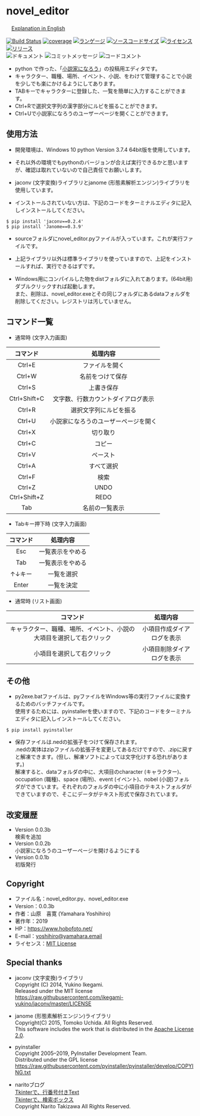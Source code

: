 # novel_editor

　[Explanation in English](https://github.com/drthomas246/novel_editor/wiki)

[![Build Status](https://travis-ci.org/drthomas246/novel_editor.svg?branch=master)](https://travis-ci.org/drthomas246/novel_editor)
[![coverage](https://img.shields.io/badge/coverage-97%-brightgreen)](https://github.com/drthomas246/novel_editor/blob/master/htmlcov/index.html)
[![ランゲージ](https://img.shields.io/badge/python-3.7.4-orange)](https://www.python.org/)
[![ソースコードサイズ](https://img.shields.io/github/languages/code-size/drthomas246/novel_editor)](https://github.com/drthomas246/novel_editor/blob/master/source/novel_editor.py)
[![ライセンス](https://img.shields.io/github/license/drthomas246/novel_editor)](https://raw.githubusercontent.com/drthomas246/novel_editor/master/LICENSE)
[![リリース](https://img.shields.io/github/v/release/drthomas246/novel_editor?include_prereleases)](https://github.com/drthomas246/novel_editor/releases)  
![ドキュメント](https://img.shields.io/badge/document-ja-green)
![コミットメッセージ](https://img.shields.io/badge/Commit_message-ja-green)
![コードコメント](https://img.shields.io/badge/code_comment-ja-green)

- python で作った、「[小説家になろう](https://syosetu.com/)」の投稿用エディタです。
- キャラクター、職種、場所、イベント、小説、をわけて管理することで小説を少しでも楽にかけるようにしてあります。
- TABキーでキャラクターに登録した、一覧を簡単に入力することができます。
- Ctrl+Rで選択文字列の漢字部分にルビを振ることができます。
- Ctrl+Uで小説家になろうのユーザーページを開くことができます。

## 使用方法

- 開発環境は、Windows 10 python Version 3.7.4 64bit版を使用しています。
- それ以外の環境でもpythonのバージョンが合えば実行できるかと思いますが、確認は取れていないので自己責任でお願いします。

- jaconv (文字変換)ライブラリとjanome (形態素解析エンジン)ライブラリを使用しています。
- インストールされていない方は、下記のコードをターミナルエディタに記入しインストールしてください。
```
$ pip install 'jaconv==0.2.4'
$ pip install 'Janome==0.3.9'
```

- sourceフォルダにnovel_editor.pyファイルが入っています。これが実行ファイルです。

- 上記ライブラリ以外は標準ライブラリを使っていますので、上記をインストールすれば、実行できるはずです。

- Windows用にコンパイルした物をdistフォルダに入れてあります。(64bit用)ダブルクリックすれば起動します。  
また、削除は、novel_editor.exeとその同じフォルダにあるdataフォルダを削除してください。レジストリは汚していません。

## コマンド一覧
- 通常時 (文字入力画面)

| コマンド | 処理内容 |
:--:|:--:
| Ctrl+E | ファイルを開く |
| Ctrl+W | 名前をつけて保存 |
| Ctrl+S | 上書き保存 |
| Ctrl+Shift+C | 文字数、行数カウントダイアログ表示 |
| Ctrl+R | 選択文字列にルビを振る |
| Ctrl+U | 小説家になろうのユーザーページを開く |
| Ctrl+X | 切り取り |
| Ctrl+C | コピー |
| Ctrl+V | ペースト |
| Ctrl+A | すべて選択 |
| Ctrl+F | 検索 |
| Ctrl+Z | UNDO |
| Ctrl+Shift+Z | REDO |
| Tab | 名前の一覧表示 |

- Tabキー押下時 (文字入力画面)

| コマンド | 処理内容 |
:--:|:--:
| Esc | 一覧表示をやめる |
| Tab | 一覧表示をやめる |
| ↑↓キー | 一覧を選択 |
| Enter | 一覧を決定 |

- 通常時 (リスト画面)

| コマンド | 処理内容 |
:--:|:--:
| キャラクター、職種、場所、イベント、小説の大項目を選択して右クリック | 小項目作成ダイアログを表示 |
| 小項目を選択して右クリック | 小項目削除ダイアログを表示 |

## その他
- py2exe.batファイルは、pyファイルをWindows等の実行ファイルに変換するためのバッチファイルです。  
使用するためには、pyinstallerを使いますので、下記のコードをターミナルエディタに記入しインストールしてください。

```
$ pip install pyinstaller
```

- 保存ファイルは.nedの拡張子をつけて保存されます。  
.nedの実体はzipファイルの拡張子を変更してあるだけですので、.zipに戻すと解凍できます。(但し、解凍ソフトによっては文字化けする恐れがあります。)  
解凍すると、dataフォルダの中に、大項目のcharacter (キャラクター)、occupation (職種)、space (場所)、event (イベント)、nobel (小説)フォルダができています。それぞれのフォルダの中に小項目のテキストフォルダができていますので、そこにデータがテキスト形式で保存されています。

## 改変履歴

- Version 0.0.3b  
検索を追加
- Version 0.0.2b  
小説家になろうのユーザーページを開けるようにする
- Version 0.0.1b  
初版発行

## Copyright
- ファイル名：novel_editor.py、novel_editor.exe
- Version：0.0.3b
- 作者：山原　喜寛 (Yamahara Yoshihiro)
- 著作年：2019
- HP：https://www.hobofoto.net/
- E-mail：yoshihiro@yamahara.email
- ライセンス：[MIT License](https://raw.githubusercontent.com/drthomas246/novel_editor/master/LICENSE)

## Special thanks
- jaconv (文字変換)ライブラリ  
Copyright (C) 2014, Yukino Ikegami.  
Released under the MIT license  
https://raw.githubusercontent.com/ikegami-yukino/jaconv/master/LICENSE

- janome (形態素解析エンジン)ライブラリ  
Copyright(C) 2015, Tomoko Uchida. All Rights Reserved.  
This software includes the work that is distributed in the [Apache License 2.0](https://raw.githubusercontent.com/mocobeta/janome/master/LICENSE.txt).

- pyinstaller  
Copyright 2005–2019, PyInstaller Development Team.  
Distributed under the GPL license  
https://raw.githubusercontent.com/pyinstaller/pyinstaller/develop/COPYING.txt

- naritoブログ  
[Tkinterで、行番号付きText](https://torina.top/detail/412/)  
[Tkinterで、検索ボックス](https://torina.top/detail/407/)  
Copyright Narito Takizawa All Rights Reserved.
